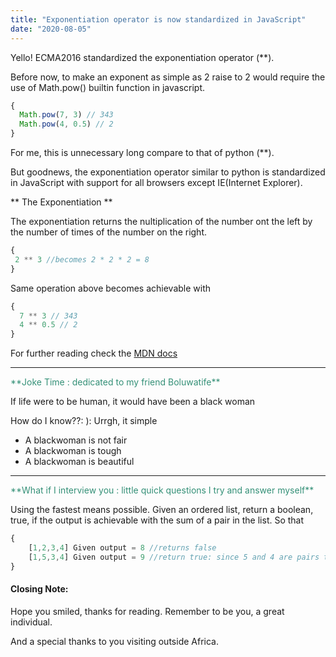 ```yaml
---
title: "Exponentiation operator is now standardized in JavaScript"
date: "2020-08-05"
---
```


Yello! ECMA2016 standardized the exponentiation operator (**).

Before now, to make an exponent as simple as 2 raise to 2 would require the use of Math.pow() builtin function in javascript.
```javascript
{
  Math.pow(7, 3) // 343
  Math.pow(4, 0.5) // 2
}
```

For me, this is unnecessary long compare to that of python (**).

But goodnews, the exponentiation operator similar to python is standardized in JavaScript with support for all browsers except IE(Internet Explorer).

** The Exponentiation **

 The exponentiation returns the nultiplication of the number ont the left by the number of times of the number on the right. 

```javascript
{
 2 ** 3 //becomes 2 * 2 * 2 = 8
}
```

Same operation above becomes achievable with 

```javascript
{
  7 ** 3 // 343
  4 ** 0.5 // 2
}
```

For further reading check the <a href= "https://developer.mozilla.org/en-US/docs/Web/JavaScript/Reference/Operators/Arithmetic_Operators">MDN docs</a> 
****
<span style="color:#349077">
**Joke Time : dedicated to my friend Boluwatife**
</span>

 If life were to be human, it would have been a black woman

How do I know??: ): Urrgh, it simple
- A blackwoman is not fair
- A blackwoman is tough
- A blackwoman is beautiful



***
<span style="color:#349077">
**What if I interview you : little quick questions I try and answer myself**
</span>

Using the fastest means possible. Given an ordered list, return a boolean, true, if the output is achievable with the sum of a pair in the list. So that

```javascript
{
    [1,2,3,4] Given output = 8 //returns false
    [1,5,3,4] Given output = 9 //return true: since 5 and 4 are pairs that can be sumed up to the output 9
}
```


#### Closing Note:
 Hope you smiled, thanks for reading. Remember to be you, a great individual.

 And a special thanks to you visiting  outside Africa. 


